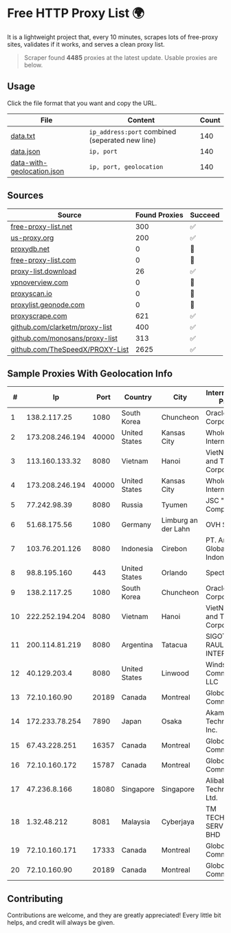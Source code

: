 
# Free HTTP Proxy List 🌍

It is a lightweight project that, every 10 minutes, scrapes lots of free-proxy sites, validates if it works, and serves a clean proxy list.


> Scraper found **4485** proxies at the latest update. Usable proxies are below.

## Usage

Click the file format that you want and copy the URL.


|File|Content|Count|
|----|-------|-----|
|[data.txt](https://raw.githubusercontent.com/themiralay/Proxy-List-World/master/data.txt)|`ip_address:port` combined (seperated new line)|140|
|[data.json](https://raw.githubusercontent.com/themiralay/Proxy-List-World/master/data.json)|`ip, port`|140|
|[data-with-geolocation.json](https://raw.githubusercontent.com/themiralay/Proxy-List-World/master/data-with-geolocation.json)|`ip, port, geolocation`|140|

## Sources

|Source|Found Proxies|Succeed|
|------|-------------|-------|
|[free-proxy-list.net](https://free-proxy-list.net)|300|✅|
|[us-proxy.org](https://www.us-proxy.org)|200|✅|
|[proxydb.net](http://proxydb.net)|0|🚫|
|[free-proxy-list.com](https://free-proxy-list.com/?page=&port=&type%5B%5D=http&type%5B%5D=https&up_time=0&search=Search)|0|🚫|
|[proxy-list.download](https://www.proxy-list.download/HTTP)|26|✅|
|[vpnoverview.com](https://vpnoverview.com/privacy/anonymous-browsing/free-proxy-servers)|0|🚫|
|[proxyscan.io](https://www.proxyscan.io)|0|🚫|
|[proxylist.geonode.com](https://proxylist.geonode.com/api/proxy-list?limit=300&page=1&sort_by=lastChecked&sort_type=desc&protocols=http,https)|0|🚫|
|[proxyscrape.com](https://api.proxyscrape.com/v2/?request=displayproxies&protocol=http&timeout=10000&country=all&ssl=all&anonymity=all)|621|✅|
|[github.com/clarketm/proxy-list](https://raw.githubusercontent.com/clarketm/proxy-list/master/proxy-list-raw.txt)|400|✅|
|[github.com/monosans/proxy-list](https://raw.githubusercontent.com/monosans/proxy-list/main/proxies/http.txt)|313|✅|
|[github.com/TheSpeedX/PROXY-List](https://raw.githubusercontent.com/TheSpeedX/PROXY-List/master/http.txt)|2625|✅|


## Sample Proxies With Geolocation Info

|#|Ip|Port|Country|City|Internet Service Provider|
|-|--|----|-------|----|-------------------------|
|1|138.2.117.25|1080|South Korea|Chuncheon|Oracle Corporation|
|2|173.208.246.194|40000|United States|Kansas City|WholeSale Internet|
|3|113.160.133.32|8080|Vietnam|Hanoi|VietNam Post and Telecom Corporation|
|4|173.208.246.194|40000|United States|Kansas City|WholeSale Internet|
|5|77.242.98.39|8080|Russia|Tyumen|JSC "Russian Company" LIR|
|6|51.68.175.56|1080|Germany|Limburg an der Lahn|OVH SAS|
|7|103.76.201.126|8080|Indonesia|Cirebon|PT. Arjuna Global Teknologi Indonesia|
|8|98.8.195.160|443|United States|Orlando|Spectrum|
|9|138.2.117.25|1080|South Korea|Chuncheon|Oracle Corporation|
|10|222.252.194.204|8080|Vietnam|Hanoi|VietNam Post and Telecom Corporation|
|11|200.114.81.219|8080|Argentina|Tatacua|SIGOT ALEXIS RAUL (SPEED INTERNET)|
|12|40.129.203.4|8080|United States|Linwood|Windstream Communications LLC|
|13|72.10.160.90|20189|Canada|Montreal|GloboTech Communications|
|14|172.233.78.254|7890|Japan|Osaka|Akamai Technologies, Inc.|
|15|67.43.228.251|16357|Canada|Montreal|GloboTech Communications|
|16|72.10.160.172|15787|Canada|Montreal|GloboTech Communications|
|17|47.236.8.166|18080|Singapore|Singapore|Alibaba (US) Technology Co., Ltd.|
|18|1.32.48.212|8081|Malaysia|Cyberjaya|TM TECHNOLOGY SERVICES SDN BHD|
|19|72.10.160.171|17333|Canada|Montreal|GloboTech Communications|
|20|72.10.160.90|20189|Canada|Montreal|GloboTech Communications|



## Contributing

Contributions are welcome, and they are greatly appreciated! Every
little bit helps, and credit will always be given.

